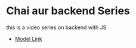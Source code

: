 # Chai aur backend Series

this is a video series on backend with JS
- [Model Link](https://app.eraser.io/workspace/YtPqZ1VogxGy1jzIDkzj?origin=share)